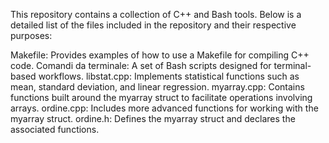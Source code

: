 This repository contains a collection of C++ and Bash tools. Below is a detailed list of the files included in the repository and their respective purposes:

Makefile: Provides examples of how to use a Makefile for compiling C++ code.
Comandi da terminale: A set of Bash scripts designed for terminal-based workflows.
libstat.cpp: Implements statistical functions such as mean, standard deviation, and linear regression.
myarray.cpp: Contains functions built around the myarray struct to facilitate operations involving arrays.
ordine.cpp: Includes more advanced functions for working with the myarray struct.
ordine.h: Defines the myarray struct and declares the associated functions.
